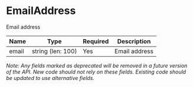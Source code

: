 
# EmailAddress

Email address

| Name | Type | Required | Description |
| - | - | - | - |
| email | string (len: 100) | Yes | Email address |

*Note: Any fields marked as deprecated will be removed in a future version of the API. New code should not rely on these fields. Existing code should be updated to use alternative fields.*
